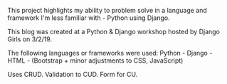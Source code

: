 This project highlights my ability to problem solve in a language and framework I'm less familiar with - Python using Django.

This blog was created at a Python & Django workshop hosted by Django Girls on 3/2/19.

The following languages or frameworks were used:
Python - Django - HTML - (Bootstrap + minor adjustments to CSS, JavaScript)

Uses CRUD. Validation to CUD. Form for CU.
